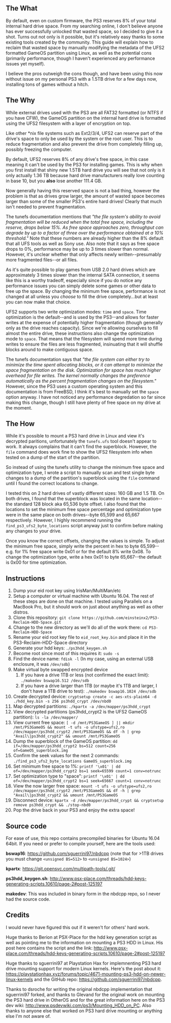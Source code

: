## The What

By default, even on custom firmware, the PS3 reserves 8% of your total internal hard drive space. From my searching online, I don't believe anyone has ever successfully unlocked that wasted space, so I decided to give it a shot. Turns out not only is it possible, but it's relatively easy thanks to some existing tools created by the community. This guide will explain how to reclaim that wasted space by manually modifying the metadata of the UFS2 formatted GameOS partition using Linux, as well as the potential cons (primarily performance, though I haven't experienced any performance issues yet myself). 

I believe the pros outweigh the cons though, and have been using this now without issue on my personal PS3 with a 1.5TB drive for a few days now, installing tons of games without a hitch.

## The Why

While external drives used with the PS3 are all FAT32 formatted (or NTFS if you have CFW), the GameOS partition on the internal hard drive is formatted using the UFS2 filesystem with a layer of encryption on top.

Like other *nix file systems such as Ext2/3/4, UFS2 can reserve part of the drive's space to only be used by the system or the root user. This is to reduce fragmentation and also prevent the drive from completely filling up, possibly freezing the computer. 

By default, UFS2 reserves 8% of any drive's free space, in this case meaning it can't be used by the PS3 for installing games. This is why when you first install that shiny new 1.5TB hard drive you will see that not only is it only actually 1.36 TB because hard drive manufacturers really love counting in base 10, but you **also** lose another 111.4 GB.

Now generally having this reserved space is not a bad thing, however the problem is that as drives grow larger, the amount of wasted space becomes larger than some of the smaller PS3's entire hard drives! Clearly that much isn't needed to prevent fragmentation.

The tunefs documentation mentions that *"the file system's ability to avoid fragmentation will be reduced when the total free space, including the reserve, drops below 15%.  As free space approaches zero, throughput can degrade by	up to a factor of three over the performance obtained at a 10% threshold."* Note that these numbers are already higher than the 8% default that all UFS tools as well as Sony use. Also note that it says as free space drops to 0%, performance may be up to 3 times slower than normal. However, it's unclear whether that only affects newly written--presumably more fragmented files--or all files. 

As it's quite possible to play games from USB 2.0 hard drives which are approximately 3 times slower than the internal SATA connection, it seems like this is a worthy tradeoff, especially since if you do notice any performance issues you can simply delete some games or other data to free up the space. By changing the minimum free space, performance is not changed at all unless you *choose* to fill the drive completely...but at least you can now make that choice.

UFS2 supports two write optimization modes: `time` and `space`. Time optimization is the default--and is used by the PS3--and allows for faster writes at the expense of potentially higher fragmentation (though generally only as the drive reaches capacity). Since we're allowing ourselves to fill almost the entire drive, these instructions also change the optimization mode to `space`. That means that the filesystem will spend more time during writes to ensure the files are less fragmented, insinuating that it will shuffle blocks around to make contiguous space.

The tunefs documentation says that *"the file system can either try to minimize the time spent allocating blocks, or it can attempt to minimize the space fragmentation on the disk. Optimization for space has much higher overhead for file writes. The kernel normally changes the preference automatically as the percent fragmentation changes on the filesystem."* However, since the PS3 uses a custom operating system and this documentation is from FreeBSD, I think it's best to manually set the `space` option anyway. I have not noticed any performance degredation so far since making this change, though I still have plenty of free space on my drive at the moment.

## The How

While it's possible to mount a PS3 hard drive in Linux and view it's decrypted paritions, unfortunately the `tunefs.ufs` tool doesn't appear to work. It always complains that it can't find the superblock. However, the `file` command does work fine to show the UFS2 filesystem info when tested on a dump of the start of the partition.

So instead of using the tunefs utility to change the minimum free space and optimization type, I wrote a script to manually scan and test single byte changes to a dump of the partition's superblock using the `file` command until I found the correct locations to change.

I tested this on 2 hard drives of vastly different sizes: 160 GB and 1.5 TB. On both drives, I found that the superblock was located in the same location--the standard 128 block aka 65,536 byte offset. I also found that the locations to set the minimum free space percentage and optimization type were in the same place on both drives--byte 65,599 and 65,667 respectively. However, I highly recommend running the `find_ps3_ufs2_byte_locations` script anyway just to confirm before making any changes to your drive.

Once you know the correct offsets, changing the values is simple. To adjust the minimum free space, simply write the percent in hex to byte 65,599--e.g. for 1% free space write 0x01 or for the default 8% write 0x08. To change the optimization type, write a hex 0x01 to byte 65,667--the default is 0x00 for time optimization.

## Instructions

1. Dump your eid root key using IrisMan/MultiMan/etc
2. Setup a computer or virtual machine with Ubuntu 16.04. The rest of these steps are done on that machine. I tested using Parallels on a MacBook Pro, but it should work on just about anything as well as other distros.
3. Clone this repository: `git clone https://github.com/einsteinx2/PS3-Reclaim-HDD-Space.git`
4. Change to the new directory as we'll do all of the work there: `cd PS3-Reclaim-HDD-Space`
3. Rename your eid root key file to `eid_root_key.bin` and place it in the PS3-Reclaim-HDD-Space directory  
3. Generate your hdd keys: `./ps3hdd_keygen.sh`
4. Become root since most of this requires it: `sudo -s`
5. Find the device name: `fdisk -l` (In my case, using an external USB enclosure, it was `/dev/sdb`)
6. Make virtual byte swapped encrypted device
	1. If you have a drive 1TB or less (not confirmed the exact limit): `./makedev bswap16.512 /dev/sdb`
	2. If you have a drive larger than 1TB (or maybe it's 1TB and larger, I don't have a 1TB drive to test): `./makedev bswap16.1024 /dev/sdb`
7. Create decrypted device: `cryptsetup create -c aes-xts-plain64 -d ./hdd_key.bin -s 256 ps3hdd_crypt /dev/nbd0`
8. Map decrypted partitions: `./kpartx -a /dev/mapper/ps3hdd_crypt`
9. View decrypted partitions (ps3hdd_crypt2 is the UFS2 GameOS partition): `ls -la /dev/mapper/`
10. View current free space: `[ -d /mnt/PS3GameOS ] || mkdir /mnt/PS3GameOS && mount -t ufs -o ufstype=ufs2,ro /dev/mapper/ps3hdd_crypt2 /mnt/PS3GameOS && df -h | grep "Avail\|ps3hdd_crypt2" && umount /mnt/PS3GameOS`
11. Dump the superblock of the GameOS partition: `dd if=/dev/mapper/ps3hdd_crypt2 bs=512 count=256 of=GameOS_superblock.img`
12. Confirm the seek values for the next 2 commands: `./find_ps3_ufs2_byte_locations GameOS_superblock.img`
13. Set minimum free space to 1%: `printf '\x01' | dd of=/dev/mapper/ps3hdd_crypt2 bs=1 seek=65599 count=1 conv=notrunc`
14. Set optimization type to "space": `printf '\x01' | dd of=/dev/mapper/ps3hdd_crypt2 bs=1 seek=65667 count=1 conv=notrunc`
15. View the now larger free space: `mount -t ufs -o ufstype=ufs2,ro /dev/mapper/ps3hdd_crypt2 /mnt/PS3GameOS && df -h | grep "Avail\|ps3hdd_crypt2 && umount /mnt/PS3GameOS`
16. Disconnect device: `kpartx -d /dev/mapper/ps3hdd_crypt && cryptsetup remove ps3hdd_crypt && ./stop-nbd0`
17. Pop the drive back in your PS3 and enjoy the extra space!

## Source code

For ease of use, this repo contains precompiled binaries for Ubuntu 16.04 64bit. If you need or prefer to compile yourself, here are the tools used:

**bswap16**: https://github.com/sguerrini97/nbdcpp (note that for >1TB drives you must change `<unsigned BS=512>` to `<unsigned BS=1024>`)

**kpartx**: https://git.opensvc.com/multipath-tools/.git/

**ps3hdd_keygen.sh**: http://www.psx-place.com/threads/hdd-keys-generating-scripts.10610/page-2#post-125197

**makedev**: This was included in binary form in the nbdcpp repo, so I never had the source code.

## Credits

I would never have figured this out if it weren't for others' hard work. 

Huge thanks to Berion at PSX-Place for the hdd key generation script as well as pointing me to the information on mounting a PS3 HDD in Linux. His post here contains the script and the link: http://www.psx-place.com/threads/hdd-keys-generating-scripts.10610/page-2#post-125197

Huge thanks to sguerrini97 at Playstation Hax for implemnenting PS3 hard drive mounting support for modern Linux kernels. Here's the post about it: https://playstationhax.xyz/forums/topic/4671-mounting-ps3-hdd-on-newer-linux-kernels and the GitHub repo: https://github.com/sguerrini97/nbdcpp.

Thanks to dsroche for writing the original nbdcpp implementation that sguerrini97 forked, and thanks to Glevand for the original work on mounting the PS3 hard drive in OtherOS and for the great information here on the PS3 dev wiki: http://www.psdevwiki.com/ps3/Mounting_HDD_on_PC. Also thanks to anyone else that worked on PS3 hard drive mounting or anything else I'm not aware of.
